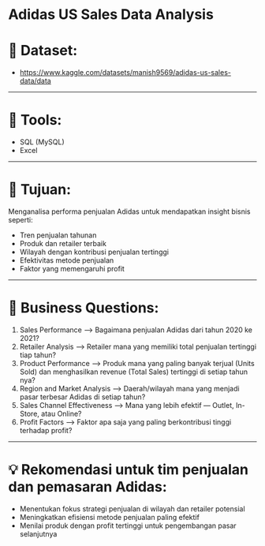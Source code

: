 # Adidas US Sales Data Analysis

# 📂 Dataset: 
- https://www.kaggle.com/datasets/manish9569/adidas-us-sales-data/data
---
# 🧰 Tools:
- SQL (MySQL)
- Excel
---
# 🎯 Tujuan:
Menganalisa performa penjualan Adidas untuk mendapatkan insight bisnis seperti:
- Tren penjualan tahunan
- Produk dan retailer terbaik
- Wilayah dengan kontribusi penjualan tertinggi
- Efektivitas metode penjualan
- Faktor yang memengaruhi profit
---
# 🧠 Business Questions:
1. Sales Performance --> Bagaimana penjualan Adidas dari tahun 2020 ke 2021?
2. Retailer Analysis --> Retailer mana yang memiliki total penjualan tertinggi tiap tahun?
3. Product Performance --> Produk mana yang paling banyak terjual (Units Sold) dan menghasilkan revenue (Total Sales) tertinggi di setiap tahun nya?
4. Region and Market Analysis --> Daerah/wilayah mana yang menjadi pasar terbesar Adidas di setiap tahun?
5. Sales Channel Effectiveness --> Mana yang lebih efektif — Outlet, In-Store, atau Online?
6. Profit Factors --> Faktor apa saja yang paling berkontribusi tinggi terhadap profit?
---
# 💡 Rekomendasi untuk tim penjualan dan pemasaran Adidas:
- Menentukan fokus strategi penjualan di wilayah dan retailer potensial
- Meningkatkan efisiensi metode penjualan paling efektif
- Menilai produk dengan profit tertinggi untuk pengembangan pasar selanjutnya

